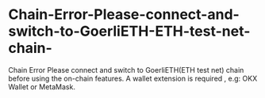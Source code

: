 # Chain-Error-Please-connect-and-switch-to-GoerliETH-ETH-test-net-chain-
Chain Error Please connect and switch to GoerliETH(ETH test net) chain before using the on-chain features. A wallet extension is required , e.g: OKX Wallet or MetaMask.

